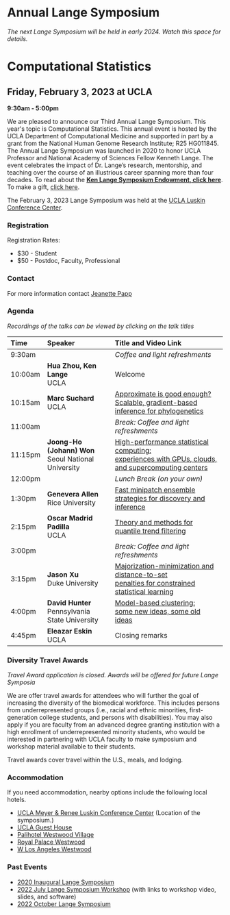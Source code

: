# Annual Lange Symposium

*The next Lange Symposium will be held in early 2024. Watch this space for details.*

# Computational Statistics

## Friday, February 3, 2023 at UCLA

**9:30am - 5:00pm**

We are pleased to announce our Third Annual Lange Symposium. This year's topic is Computational Statistics. This annual event is hosted by the UCLA Department of Computational Medicine and supported in part by a grant from the National Human Genome Research Institute; R25 HG011845. The Annual Lange Symposium was launched in 2020 to honor UCLA Professor and National Academy of Sciences Fellow Kenneth Lange. The event celebrates the impact of Dr. Lange’s research, mentorship, and teaching over the course of an illustrious career spanning more than four decades.
To read about the **[Ken Lange Symposium Endowment, click here](https://compmed.ucla.edu/ken-lange-symposium-endowment)**. To make a gift, [click here](https://giving.ucla.edu/Campaign/Donate.aspx?SiteNum=3167&fund=64621O&code=M-19409).

The February 3, 2023 Lange Symposium was held at the [UCLA Luskin Conference Center](https://goo.gl/maps/17eXgqmZmqwEGKBx6).

### Registration

Registration Rates:
- $30 - Student
- $50 - Postdoc, Faculty, Professional


### Contact

For more information contact [Jeanette Papp](mailto:jcpapp@ucla.edu?subject=Lange_Symposium_2023)

### Agenda
*Recordings of the talks can be viewed by clicking on the talk titles*

| Time | Speaker | Title and Video Link |
|:-----------|:------------|:------------|
| 9:30am | | *Coffee and light refreshments*|
| 10:00am | **Hua Zhou, Ken Lange**<br>UCLA | Welcome |
| 10:15am | **Marc Suchard**<br>UCLA | [Approximate is good enough?<br>Scalable, gradient-based inference for phylogenetics](https://www.youtube.com/watch?v=DLPcaZsTAKU&list=PL9erWHMFMErk8z6AOpHYyUf_E6gzySKFE&index=2) |
| 11:00am | | *Break: Coffee and light refreshments* |
| 11:15pm | **Joong-Ho (Johann) Won**<br>Seoul National University | [High-performance statistical computing:<br>experiences with GPUs, clouds, and supercomputing centers](https://www.youtube.com/watch?v=yCZD8g2vbMc&list=PL9erWHMFMErk8z6AOpHYyUf_E6gzySKFE&index=3) |
| 12:00pm | | *Lunch Break (on your own)* |
| 1:30pm | **Genevera Allen**<br>Rice University | [Fast minipatch ensemble strategies for discovery and inference](https://www.youtube.com/watch?v=RFblC60uawg&list=PL9erWHMFMErk8z6AOpHYyUf_E6gzySKFE&index=6) |
| 2:15pm | **Oscar Madrid Padilla**<br>UCLA  | [Theory and methods for quantile trend filtering](https://www.youtube.com/watch?v=5ZQrM4I41Fk&list=PL9erWHMFMErk8z6AOpHYyUf_E6gzySKFE&index=1) |
| 3:00pm | | *Break: Coffee and light refreshments* |
| 3:15pm | **Jason Xu**<br>Duke University | [Majorization-minimization and distance-to-set<br>penalties for constrained statistical learning](https://www.youtube.com/watch?v=B4FrQ3G6VFM&list=PL9erWHMFMErk8z6AOpHYyUf_E6gzySKFE&index=4) |
| 4:00pm | **David Hunter**<br>Pennsylvania State University | [Model-based clustering:<br>some new ideas, some old ideas](https://www.youtube.com/watch?v=OTmyhqrNDe0&list=PL9erWHMFMErk8z6AOpHYyUf_E6gzySKFE&index=5) |
| 4:45pm | **Eleazar Eskin**<br>UCLA | Closing remarks |


### Diversity Travel Awards

*Travel Award application is closed. Awards will be offered for future Lange Symposia*

We are offer travel awards for attendees who will further the goal of increasing the diversity of the biomedical workforce. This includes persons from underrepresented groups (i.e., racial and ethnic minorities, first-generation college students, and persons with disabilities). You may also apply if you are faculty from an advanced degree granting institution with a high enrollment of underrepresented minority students, who would be interested in partnering with UCLA faculty to make symposium and workshop material available to their students. 

Travel awards cover travel within the U.S., meals, and lodging.

### Accommodation

If you need accommodation, nearby options include the following local hotels.

- [UCLA Meyer & Renee Luskin Conference Center](https://luskinconferencecenter.ucla.edu/hotels-near-ucla/standard-rooms/)
(Location of the symposium.)
- [UCLA Guest House](http://guesthouse.ucla.edu/)
- [Palihotel Westwood Village](https://www.palisociety.com/hotels/westwood-village)
- [Royal Palace Westwood](http://www.royalpalacewestwood.com/)
- [W Los Angeles Westwood](https://www.marriott.com/en-us/hotels/laxwb-w-los-angeles-west-beverly-hills/overview/)

### Past Events
- [2020 Inaugural Lange Symposium](https://langesymposium.github.io/2020/)
- [2022 July Lange Symposium Workshop](https://langesymposium.github.io/2022-July-Workshop/) (with links to workshop video, slides, and software)
- [2022 October Lange Symposium](https://langesymposium.github.io/2022-October-Symposium/)
